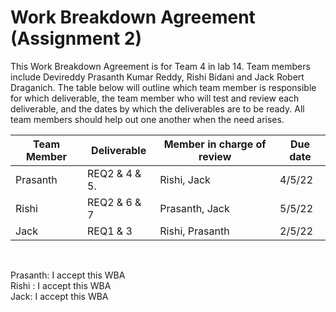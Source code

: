 # Work Breakdown Agreement (Assignment 2)

This Work Breakdown Agreement is for Team 4 in lab 14. Team members include Devireddy Prasanth Kumar Reddy, Rishi Bidani
and Jack Robert Draganich. The table below will outline which team member is responsible for which deliverable, the team
member who will test and review each deliverable, and the dates by which the deliverables are to be ready. All team members should help out one another when the need arises.

| Team Member | Deliverable   | Member in charge of review | Due date |
|-------------|---------------|----------------------------|----------|
| Prasanth    | REQ2 & 4 & 5. | Rishi, Jack                | 4/5/22   |
| Rishi       | REQ2 & 6 & 7  | Prasanth, Jack             | 5/5/22   |
| Jack        | REQ1 & 3      | Rishi, Prasanth            | 2/5/22   |


<br />

Prasanth: 	I accept this WBA
<br />
Rishi	:	I accept this WBA
<br />
Jack: I accept this WBA




